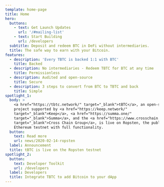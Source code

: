```yaml
---
template: home-page
title: Home
hero:
  buttons:
    - text: Get Launch Updates
      url: '/#mailing-list'
    - text: Start Building
      url: /developers
  subtitle: Deposit and redeem BTC in DeFi without intermediaries.
  title: The safe way to earn with your Bitcoin.
features:
  - description: 'Every TBTC is backed 1:1 with BTC'
    title: Backed
  - description: No intermediaries - Redeem TBTC for BTC at any time
    title: Permissionless
  - description: Audited and open-source
    title: Secure
  - description: 3 steps to convert from BTC to TBTC and back
    title: Simple
spotlight_1:
  body: >
    <a href="https://tbtc.network/" target="_blank">tBTC</a>, an open-source
    project supported by <a href="https://keep.network/"
    target="_blank">Keep</a>, <a href="https://summa.one/"
    target="_blank">Summa</a>, and the <a href="https://www.crosschain.group/"
    target="_blank">Cross Chain Group</a>, is live on Ropsten, the public
    Ethereum testnet with full functionality.
  button:
    text: Read more
    url: news/2020-02-14-ropsten
  label: Announcement
  title: tBTC is live on the Ropsten testnet
spotlight_2:
  button:
    text: Developer Toolkit
    url: /developers
  label: Developers
  title: Integrate TBTC to add Bitcoin to your dApp
---
```


